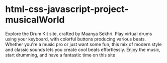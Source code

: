 # html-css-javascript-project-musicalWorld
Explore the Drum Kit site, crafted by Maanya Sekhri. Play virtual drums using your keyboard, with colorful buttons producing various beats. Whether you're a music pro or just want some fun, this mix of modern style and classic sounds lets you create cool beats effortlessly. Enjoy the music, start drumming, and have a fantastic time on this site
